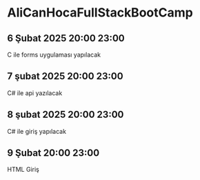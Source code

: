 # AliCanHocaFullStackBootCamp
## 6 Şubat 2025 20:00  23:00
C ile forms uygulaması yapılacak
## 7 şubat 2025  20:00  23:00
C# ile api yazılacak
## 8 şubat 2025 20:00  23:00
C# ile giriş yapılacak
## 9 Şubat 20:00  23:00
HTML Giriş
